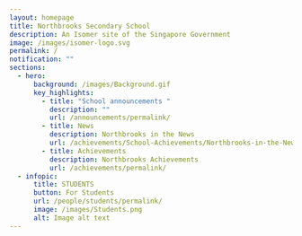 ```yaml
---
layout: homepage
title: Northbrooks Secondary School
description: An Isomer site of the Singapore Government
image: /images/isomer-logo.svg
permalink: /
notification: ""
sections:
  - hero:
      background: /images/Background.gif
      key_highlights:
        - title: "School announcements "
          description: ""
          url: /announcements/permalink/
        - title: News
          description: Northbrooks in the News
          url: /achievements/School-Achievements/Northbrooks-in-the-News-2020-2021/permalink/
        - title: Achievements
          description: Northbrooks Achievements
          url: /achievements/permalink/
  - infopic:
      title: STUDENTS
      button: For Students
      url: /people/students/permalink/
      image: /images/Students.png
      alt: Image alt text
---
```



